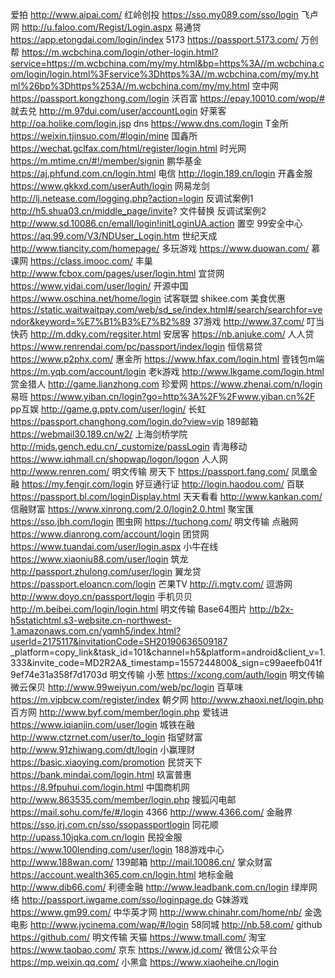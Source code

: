 爱拍	http://www.aipai.com/
红岭创投	https://sso.my089.com/sso/login
飞卢网	http://u.faloo.com/Regist/Login.aspx
易通贷	https://app.etongdai.com/login/index
5173	https://passport.5173.com/
万创帮	https://m.wcbchina.com/login/other-login.html?service=https://m.wcbchina.com/my/my.html&bp=https%3A//m.wcbchina.com/login/login.html%3Fservice%3Dhttps%3A//m.wcbchina.com/my/my.html%26bp%3Dhttps%253A//m.wcbchina.com/my/my.html
空中网	https://passport.kongzhong.com/login
沃百富	https://epay.10010.com/wop/#
就去兑	http://m.97dui.com/user/accountLogin
好莱客	http://oa.holike.com/login.jsp
dns	https://www.dns.com/login
T金所	https://weixin.tjinsuo.com/#login/mine
国鑫所	https://wechat.gclfax.com/html/register/login.html
时光网	https://m.mtime.cn/#!/member/signin
鹏华基金	https://aj.phfund.com.cn/login.html
电信	http://login.189.cn/login
开鑫金服	https://www.gkkxd.com/userAuth/login
网易龙剑	http://lj.netease.com/logging.php?action=login
反调试案例1	http://h5.shua03.cn/middle_page/invite?  文件替换
反调试案例2	http://www.sd.10086.cn/emall/login!initLoginUA.action  置空
99安全中心	https://aq.99.com/V3/NDUser_Login.htm
世纪天成	http://www.tiancity.com/homepage/
多玩游戏	https://www.duowan.com/
慕课网	https://class.imooc.com/
丰巢	http://www.fcbox.com/pages/user/login.html
宜贷网	https://www.yidai.com/user/login/
开源中国	https://www.oschina.net/home/login
试客联盟	shikee.com
美食优惠    https://static.waitwaitpay.com/web/sd_se/index.html#/search/searchfor=vendor&keyword=%E7%B1%B3%E7%B2%89
37游戏	http://www.37.com/
叮当快药	http://m.ddky.com/regsiter.html
安居客	https://nb.anjuke.com/
人人贷	https://www.renrendai.com/pc/passport/index/login
恒信易贷	https://www.p2phx.com/
惠金所	https://www.hfax.com/login.html
壹钱包m端	https://m.yqb.com/account/login
老k游戏	http://www.lkgame.com/login.html
赏金猎人	http://game.lianzhong.com
珍爱网	https://www.zhenai.com/n/login
易班	https://www.yiban.cn/login?go=http%3A%2F%2Fwww.yiban.cn%2F
pp互娱	http://game.g.pptv.com/user/login/
长虹	https://passport.changhong.com/login.do?view=vip
189邮箱	https://webmail30.189.cn/w2/
上海剑桥学院	http://mids.gench.edu.cn/_customize/passLogin
青海移动	https://www.iqhmall.cn/shopwap/logon/logon
人人网	http://www.renren.com/  明文传输
房天下	https://passport.fang.com/
凤凰金融	https://my.fengjr.com/login
好豆通行证	http://login.haodou.com/
百联	https://passport.bl.com/loginDisplay.html
天天看看	http://www.kankan.com/
信融财富	https://www.xinrong.com/2.0/login2.0.html
聚宝匯	https://sso.jbh.com/login
图虫网	https://tuchong.com/  明文传输
点融网	https://www.dianrong.com/account/login
团贷网	https://www.tuandai.com/user/login.aspx
小牛在线	https://www.xiaoniu88.com/user/login
筑龙	http://passport.zhulong.com/user/login
翼龙贷	https://passport.eloancn.com/login
芒果TV	http://i.mgtv.com/
逗游网	http://www.doyo.cn/passport/login
手机贝贝	http://m.beibei.com/login/login.html 明文传输
Base64图片	http://b2x-h5statichtml.s3-website.cn-northwest-1.amazonaws.com.cn/yqmh5/index.html?userId=2175117&invitationCode=SH20190636509187
_platform=copy_link&task_id=101&channel=h5&platform=android&client_v=1.333&invite_code=MD2R2A&_timestamp=1557244800&_sign=c99aeefb041f9ef74e31a358f7d1703d  明文传输
小葱	https://xcong.com/auth/login  明文传输
微云保贝	http://www.99weiyun.com/web/pc/login
百草味	https://m.vipbcw.com/register/index
朝夕网	http://www.zhaoxi.net/login.php
百方网	http://www.byf.com/member/login.php
爱钱进	https://www.iqianjin.com/user/login
城铁在融	http://www.ctzrnet.com/user/to_login
指望财富	http://www.91zhiwang.com/dt/login
小赢理财	https://basic.xiaoying.com/promotion
民贷天下	https://bank.mindai.com/login.html
玖富普惠	https://8.9fpuhui.com/login.html
中国商机网  http://www.863535.com/member/login.php
搜狐闪电邮  https://mail.sohu.com/fe/#/login
4366	http://www.4366.com/
金融界	https://sso.jrj.com.cn/sso/ssopassportlogin
同花顺	http://upass.10jqka.com.cn/login
民投金服	https://www.100lending.com/user/login
188游戏中心 http://www.188wan.com/
139邮箱	http://mail.10086.cn/
掌众财富	https://account.wealth365.com.cn/login.html
地标金融	http://www.dib66.com/
利德金融	http://www.leadbank.com.cn/login
绿岸网络	http://passport.iwgame.com/sso/loginpage.do
G妹游戏	https://www.gm99.com/
中华英才网	http://www.chinahr.com/home/nb/
金逸电影	http://www.jycinema.com/wap/#/login
58同城	http://nb.58.com/
github  https://github.com/  明文传输
天猫   https://www.tmall.com/
淘宝   https://www.taobao.com/
京东   https://www.jd.com/
微信公众平台	https://mp.weixin.qq.com/
小黑盒 https://www.xiaoheihe.cn/login
